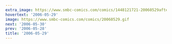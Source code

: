 ```yaml
---
extra_image: https://www.smbc-comics.com/comics/1448121721-20060529after.png
hovertext: '2006-05-29'
image: https://www.smbc-comics.com/comics/20060529.gif
next: '2006-05-30'
prev: '2006-05-28'
title: '2006-05-29'
---
```

